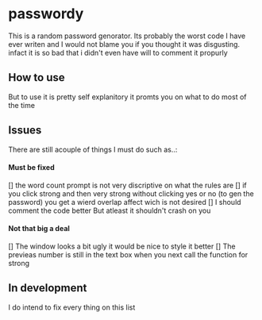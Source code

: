 # passwordy

This is a random password genorator. Its probably the worst code I have ever writen and I would not blame you if you thought it was disgusting.
infact it is so bad that i didn't even have will to comment it propurly

## How to use
But to use it is pretty self explanitory it promts you on what to do most of the time 

## Issues
There are still acouple of things I must do such as..:

#### Must be fixed
[] the word count prompt is not very discriptive on what the rules are
[] if you click strong and then very strong without clicking yes or no (to gen the password) you get a wierd overlap affect wich is not desired
[] I should comment the code better
But atleast it shouldn't crash on you

#### Not that big a deal
[] The window looks a bit ugly it would be nice to style it better
[] The previeas number is still in the text box when you next call the function for strong

## In development

I do intend to fix every thing on this list
